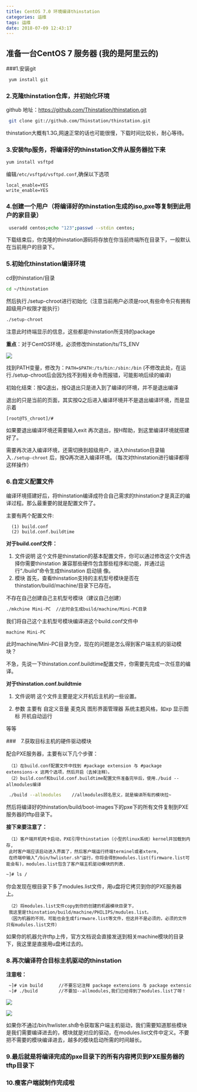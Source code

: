 ```yaml
---
title: CentOS 7.0 环境编译thinstation
categories: 运维
tags: 运维
date: 2018-07-09 12:43:17
---
```

## 准备一台CentOS 7 服务器 (我的是阿里云的)
###1.安装git
```bash
 yum install git
```

### 2.克隆thinstation仓库，并初始化环境
github 地址：https://github.com/Thinstation/thinstation.git
 
```bash
 git clone git://github.com/Thinstation/thinstation.git
```

thinstation大概有1.3G,网速正常的话也可能很慢，下载时间比较长，耐心等待。

### 3.安装ftp服务，将编译好的thinstation文件从服务器拉下来
```bash
yum install vsftpd
```

编辑`/etc/vsftpd/vsftpd.conf`,确保以下选项

    local_enable=YES
    write_enable=YES

### 4.创建一个用户（将编译好的thinstation生成的iso,pxe等复制到此用户的家目录）

```bash
 useradd centos;echo "123";passwd --stdin centos;
```


下载结束后，你克隆的thinstation源码将存放在你当前终端所在目录下，一般默认在当前用户的目录下。

### 5.初始化thinstation编译环境

cd到thinstation/目录

```bash
cd ~/thinstation
```

然后执行./setup-chroot进行初始化（注意当前用户必须是root,有些命令只有拥有超级用户权限才能执行）
 
```bash
./setup-chroot
```

注意此时终端显示的信息，这些都是thinstation所支持的package


**重点**：对于CentOS环境，必须修改thinstation/ts/TS_ENV

![](https://img-blog.csdn.net/20180709122631443?watermark/2/text/aHR0cHM6Ly9ibG9nLmNzZG4ubmV0L0FhcnJvbl9ETA==/font/5a6L5L2T/fontsize/400/fill/I0JBQkFCMA==/dissolve/70)

找到PATH变量，修改为：`PATH=$PATH:/ts/bin:/sbin:/bin` (不修改此处，在运行./setup-chroot后会因为找不到相关命令而报错，可能影响后续的编译)

初始化结束：按Q退出，按Q退出只是进入到了编译的环境，并不是退出编译

退出的只是当前的页面，其实按Q之后进入编译环境并不是退出编译环境，而是显示着
 
```bash
[root@TS_chroot]/#
```

如果要退出编译环境还需要输入exit 再次退出，按H帮助，到这里编译环境就搭建好了。

需要再次进入编译环境，还需切换到超级用户，进入thinstation目录输入`./setup-chroot` 后，按Q再次进入编译环境。（每次对thinstation进行编译都得这样操作）

### 6.自定义配置文件

编译环境搭建好后，将thinstation编译成符合自己需求的thinstation才是真正的编译过程。那么最重要的就是配置文件了。

主要有两个配置文件:

	  (1) build.conf
	  (2) build.conf.buildtime

**对于build.conf文件：**
 
1. 文件说明
 这个文件是thinstation的基本配置文件，你可以通过修改这个文件选择你需要thinstation 
 兼容那些硬件包含那些程序和功能，并通过运行“./build”命令生成thinstation 启动镜 
 像。
2. 模块
首先，查看thinstation支持的主机型号模块是否在thinstation/build/machine/目录下已存在。

不存在自己创建自己主机型号模块（建议自己创建）

```bash
./mkchine Mini-PC  //此时会生成build/machine/Mini-PC目录
```

我们将自己这个主机型号模块编译进这个build.conf文件中

```bash
machine Mini-PC  
```

此时machine/Mini-PC目录为空，现在的问题是怎么得到客户端主机的驱动模块？

不急，先说一下thinstation.conf.buildtime配置文件，你需要先完成一次任意的编译。

**对于thinstation.conf.buildtmie**

1. 文件说明
这个文件主要是定义开机后主机的一些设置。

2. 参数
主要有
 自定义音量
 麦克风
 图形界面管理器
 系统主题风格，如xp
 显示图标
 开机自动运行

等等

###　7.获取目标主机的硬件驱动模块

配合PXE服务器，主要有以下几个步骤：

	 （1）在build.conf配置文件中找到 #package extension 与 #package extensions-x 这两个选项，然后开启（去掉注释）。
	 （2）build.conf和build.conf.buildtime配置文件准备完毕后，使用./buid --allmodules编译

```bash
 ./build --allmodules    //allmodules顾名思义，就是编译所有的模块拉~
```

然后将编译好的thinstation/build/boot-images下的pxe下的所有文件复制到PXE服务器的tftp目录下。


**接下来要注意了：**
		
	 （1）客户端开机网卡启动，PXE引导thinstation（小型的linux系统）kernel并加载到内存,
	 此时客户端应该启动进入界面了，然后客户端运行终端terminel或者xterm,
	 在终端中输入“/bin/hwlister.sh"运行，你将会得到modules.list(firmware.list可能会有)，modules.list包含了客户端主机驱动模块的列表.
 
```bash              
~]# ls /
```
你会发现在根目录下多了modules.list文件，用u盘将它拷贝到你的PXE服务器上。

	 （2）将modules.list文件copy到你的创建的机器模块目录下，
	 我这里是thinstation/build/machine/PHILIPS/mudules.list。
	 （因为机器的不同，可能也会生成firmware.list等文件，但这并不是必须的，必须的文件只有mudules.list文件）
      
如果你的机器允许tftp上传，官方文档说会直接发送到相关machine模块的目录下，我这里是直接用u盘烤过去的。

### 8.再次编译符合目标主机驱动的thinstation

**注意啦：**

```bash
 ~]# vim build      //不要忘记注释 package extensions 与 package extensions-x
 ~]# ./build        //不要加--allmodules,我们已经得到了modules.list了呀！
```

![](https://img-blog.csdn.net/20180709124134151?watermark/2/text/aHR0cHM6Ly9ibG9nLmNzZG4ubmV0L0FhcnJvbl9ETA==/font/5a6L5L2T/fontsize/400/fill/I0JBQkFCMA==/dissolve/70)

![](https://img-blog.csdn.net/2018070912414457?watermark/2/text/aHR0cHM6Ly9ibG9nLmNzZG4ubmV0L0FhcnJvbl9ETA==/font/5a6L5L2T/fontsize/400/fill/I0JBQkFCMA==/dissolve/70)



如果你不通过/bin/hwlister.sh命令获取客户端主机驱动，我们需要知道那些模块是我们需要编译进去的，模块就是对应的驱动，在modules.list文件中定义。不要把不需要的模块编译进去，越多的模块启动所需的时间越长。


### 9.最后就是将编译完成的pxe目录下的所有内容拷贝到PXE服务器的tftp目录下


### 10.瘦客户端就制作完成啦





